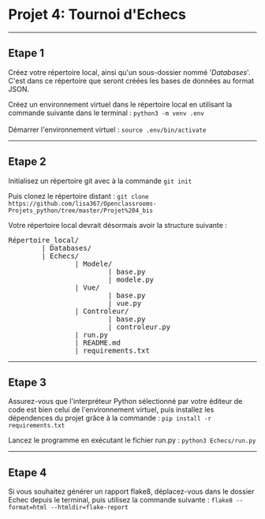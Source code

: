 # Projet 4: Tournoi d'Echecs
***

## <b>Etape 1</b>
Créez votre répertoire local, ainsi qu'un sous-dossier nommé '_Databases_'.   
C'est dans ce répertoire que seront créées les bases de données au format JSON.  

Créez un environnement virtuel dans le répertoire local en utilisant la commande suivante dans le terminal : 
`python3 -m venv .env` 
<br>
<br>
Démarrer l'environnement virtuel :
`source .env/bin/activate`

---

## <b>Etape 2</b>
Initialisez un répertoire git avec à la commande `git init`


Puis clonez le répertoire distant : 
`git clone https://github.com/lisa367/Openclassrooms-Projets_python/tree/master/Projet%204_bis`

Votre répertoire local devrait désormais avoir la structure suivante : 
<pre>Répertoire_local/
        | Databases/
        | Echecs/
                | Modele/
                        | base.py
                        | modele.py
                | Vue/
                        | base.py
                        | vue.py               
                | Controleur/
                        | base.py
                        | controleur.py
                | run.py
                | README.md
                | requirements.txt
</pre>
---

## <b>Etape 3</b>
Assurez-vous que l'interpréteur Python sélectionné par votre éditeur de code est bien celui de l'environnement virtuel, puis installez les dépendences du projet grâce à la commande : `pip install -r requirements.txt`

Lancez le programme en exécutant le fichier run.py : `python3 Echecs/run.py`

---

## <b>Etape 4</b>

Si vous souhaitez générer un rapport flake8, déplacez-vous dans le dossier Echec depuis le terminal, puis utilisez la commande suivante : `flake8 --format=html --htmldir=flake-report`